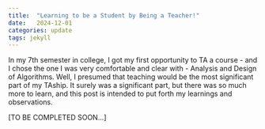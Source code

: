 ```yaml
---
title:  "Learning to be a Student by Being a Teacher!"
date:   2024-12-01
categories: update
tags: jekyll
---
```


<!-- Welcome to the first blog posts of Minimal Mistakes Jekyll. You may edit the title, date, categories, and tags of this blog post to be your own OR delete this post and create a new one. -->

<!-- ### Things to take note when creating a blog posts

- Categories and tags are optionals
- All posts should follow the naming convention `YYYY-MM-DD-name-of-post.md`, look at the name of this file to get the idea
- It is recommended that the `name-of-post` in the file name to be all lower case  
- Check this [Markdown Cheatsheet](https://github.com/adam-p/markdown-here/wiki/Markdown-Cheatsheet) out to write your blog posts in markdown -->

In my 7th semester in college, I got my first opportunity to TA a course - and I chose the one I was very comfortable and clear with - Analysis and Design of Algorithms. Well, I presumed that teaching would be the most significant part of my TAship. It surely was a significant part, but there was so much more to learn, and this post is intended to put forth my learnings and observations. 

[TO BE COMPLETED SOON...]